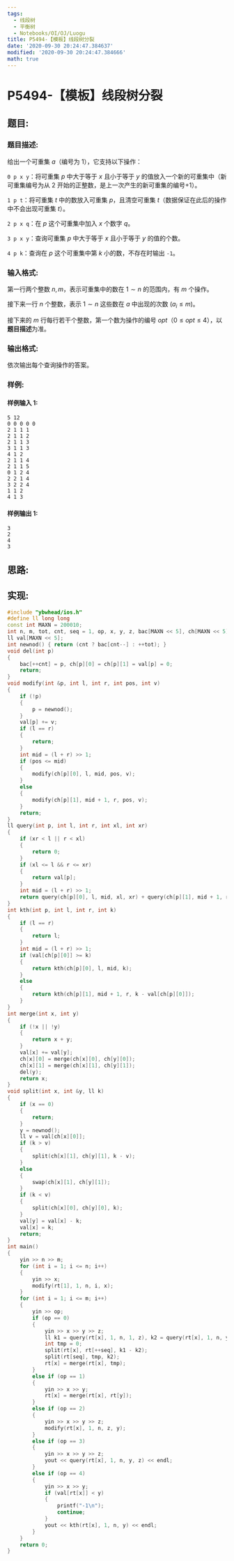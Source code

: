 ```yaml
---
tags:
  - 线段树
  - 平衡树
  - Notebooks/OI/OJ/Luogu
title: P5494-【模板】线段树分裂
date: '2020-09-30 20:24:47.384637'
modified: '2020-09-30 20:24:47.384666'
math: true
---
```


# P5494-【模板】线段树分裂

## 题目:

### 题目描述:

给出一个可重集 $a$（编号为 $1$），它支持以下操作：

`0 p x y`：将可重集 $p$ 中大于等于 $x$ 且小于等于 $y$ 的值放入一个新的可重集中（新可重集编号为从 $2$ 开始的正整数，是上一次产生的新可重集的编号+1）。

`1 p t`：将可重集 $t$ 中的数放入可重集 $p$，且清空可重集 $t$（数据保证在此后的操作中不会出现可重集 $t$）。

`2 p x q`：在 $p$ 这个可重集中加入 $x$ 个数字 $q$。

`3 p x y`：查询可重集 $p$ 中大于等于 $x$ 且小于等于 $y$ 的值的个数。

`4 p k`：查询在 $p$ 这个可重集中第 $k$ 小的数，不存在时输出 `-1`。

### 输入格式:

第一行两个整数 $n,m$，表示可重集中的数在 $1\sim n$ 的范围内，有 $m$ 个操作。

接下来一行 $n$ 个整数，表示 $1 \sim n$ 这些数在 $a$ 中出现的次数 $(a_{i} \leq m)$。

接下来的 $m$ 行每行若干个整数，第一个数为操作的编号 $opt$（$0 \leq opt \leq 4$），以**题目描述**为准。

### 输出格式:

依次输出每个查询操作的答案。

### 样例:

#### 样例输入 1:

```
5 12
0 0 0 0 0
2 1 1 1
2 1 1 2
2 1 1 3
3 1 1 3
4 1 2
2 1 1 4
2 1 1 5
0 1 2 4
2 2 1 4
3 2 2 4
1 1 2
4 1 3
```

#### 样例输出 1:

```
3
2
4
3

```

## 思路:

## 实现:

```cpp
#include "ybwhead/ios.h"
#define ll long long
const int MAXN = 200010;
int n, m, tot, cnt, seq = 1, op, x, y, z, bac[MAXN << 5], ch[MAXN << 5][2], rt[MAXN];
ll val[MAXN << 5];
int newnod() { return (cnt ? bac[cnt--] : ++tot); }
void del(int p)
{
    bac[++cnt] = p, ch[p][0] = ch[p][1] = val[p] = 0;
    return;
}
void modify(int &p, int l, int r, int pos, int v)
{
    if (!p)
    {
        p = newnod();
    }
    val[p] += v;
    if (l == r)
    {
        return;
    }
    int mid = (l + r) >> 1;
    if (pos <= mid)
    {
        modify(ch[p][0], l, mid, pos, v);
    }
    else
    {
        modify(ch[p][1], mid + 1, r, pos, v);
    }
    return;
}
ll query(int p, int l, int r, int xl, int xr)
{
    if (xr < l || r < xl)
    {
        return 0;
    }
    if (xl <= l && r <= xr)
    {
        return val[p];
    }
    int mid = (l + r) >> 1;
    return query(ch[p][0], l, mid, xl, xr) + query(ch[p][1], mid + 1, r, xl, xr);
}
int kth(int p, int l, int r, int k)
{
    if (l == r)
    {
        return l;
    }
    int mid = (l + r) >> 1;
    if (val[ch[p][0]] >= k)
    {
        return kth(ch[p][0], l, mid, k);
    }
    else
    {
        return kth(ch[p][1], mid + 1, r, k - val[ch[p][0]]);
    }
}
int merge(int x, int y)
{
    if (!x || !y)
    {
        return x + y;
    }
    val[x] += val[y];
    ch[x][0] = merge(ch[x][0], ch[y][0]);
    ch[x][1] = merge(ch[x][1], ch[y][1]);
    del(y);
    return x;
}
void split(int x, int &y, ll k)
{
    if (x == 0)
    {
        return;
    }
    y = newnod();
    ll v = val[ch[x][0]];
    if (k > v)
    {
        split(ch[x][1], ch[y][1], k - v);
    }
    else
    {
        swap(ch[x][1], ch[y][1]);
    }
    if (k < v)
    {
        split(ch[x][0], ch[y][0], k);
    }
    val[y] = val[x] - k;
    val[x] = k;
    return;
}
int main()
{
    yin >> n >> m;
    for (int i = 1; i <= n; i++)
    {
        yin >> x;
        modify(rt[1], 1, n, i, x);
    }
    for (int i = 1; i <= m; i++)
    {
        yin >> op;
        if (op == 0)
        {
            yin >> x >> y >> z;
            ll k1 = query(rt[x], 1, n, 1, z), k2 = query(rt[x], 1, n, y, z);
            int tmp = 0;
            split(rt[x], rt[++seq], k1 - k2);
            split(rt[seq], tmp, k2);
            rt[x] = merge(rt[x], tmp);
        }
        else if (op == 1)
        {
            yin >> x >> y;
            rt[x] = merge(rt[x], rt[y]);
        }
        else if (op == 2)
        {
            yin >> x >> y >> z;
            modify(rt[x], 1, n, z, y);
        }
        else if (op == 3)
        {
            yin >> x >> y >> z;
            yout << query(rt[x], 1, n, y, z) << endl;
        }
        else if (op == 4)
        {
            yin >> x >> y;
            if (val[rt[x]] < y)
            {
                printf("-1\n");
                continue;
            }
            yout << kth(rt[x], 1, n, y) << endl;
        }
    }
    return 0;
}

```

